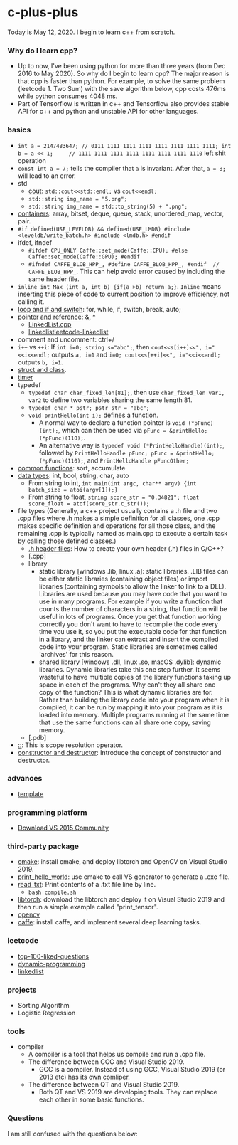 # c-plus-plus
Today is May 12, 2020. I begin to learn c++ from scratch.
### Why do I learn cpp?
+ Up to now, I've been using python for more than three years (from Dec 2016 to May 2020). So why do I begin to learn cpp? The major reason is that cpp is faster than python. For example, to solve the same problem (leetcode 1. Two Sum) with the save algorithm below, cpp costs 476ms while python consumes 4048 ms.
+ Part of Tensorflow is written in c++ and Tensorflow also provides stable API for c++ and python and unstable API for other languages.
### basics
+ `int a = 2147483647; // 0111 1111 1111 1111 1111 1111 1111 1111; int b = a << 1;     // 1111 1111 1111 1111 1111 1111 1111 1110` left shit operation
+ `const int a = 7;` tells the compiler that `a` is invariant. After that, `a = 8;` will lead to an error.
+ std
  + [cout](basics/cout.md): `std::cout<<std::endl;` vs `cout<<endl;`
  + `std::string img_name = "5.png";`
  + `std::string img_name = std::to_string(5) + ".png";`
+ [containers](basics/containers.md): array, bitset, deque, queue, stack, unordered_map, vector, pair.
+ `#if defined(USE_LEVELDB) && defined(USE_LMDB) #include <leveldb/write_batch.h> #include <lmdb.h> #endif`
+ ifdef, ifndef
  + `#ifdef CPU_ONLY Caffe::set_mode(Caffe::CPU); #else Caffe::set_mode(Caffe::GPU); #endif`
  + `#ifndef CAFFE_BLOB_HPP_, #define CAFFE_BLOB_HPP_, #endif  // CAFFE_BLOB_HPP_`. This can help avoid error caused by including the same header file.
+ `inline int Max (int a, int b) {if(a >b) return a;}`. `Inline` means inserting this piece of code to current position to improve efficiency, not calling it.
+ [loop and if and switch](basics/loop_if.md): for, while, if, switch, break, auto;
+ [pointer and reference](basics/pointer_reference.md): &, *
  + [LinkedList.cpp](basics/LinkedList.cpp)
  + [linkedlist](leetcode/linkedlist.md)[leetcode-linkedlist](leetcode/linkedlist.md)
+ comment and uncomment: ctrl+/
+ `i++` vs `++i`: If `int i=0; string s="abc";`, then `cout<<s[i++]<<", i="<<i<<endl;` outputs `a, i=1` and `i=0; cout<<s[++i]<<", i="<<i<<endl;` outputs `b, i=1`.
+ [struct and class](basics/struct_class.md).
+ [timer](basics/timer.md)
+ typedef
  + `typedef char char_fixed_len[81];`, then use `char_fixed_len var1, var2` to define two variables sharing the same length 81.
  + `typedef char * pstr; pstr str = "abc";`
  + `void printHello(int i);` defines a function. 
    + A normal way to declare a function pointer is `void (*pFunc)(int);`, which can then be used via `pFunc = &printHello; (*pFunc)(110);`.
    + An alternative way is `typedef void (*PrintHelloHandle)(int);`, followed by `PrintHelloHandle pFunc; pFunc = &printHello; (*pFunc)(110);`, and `PrintHelloHandle pFuncOther;`
+ [common functions](basics/common_functions.md): sort, accumulate
+ [data types](basics/data_types.md): int, bool, string, char, auto
  + From string to int, `int main(int argc, char** argv) {int batch_size = atoi(argv[1]);}`
  + From string to float, `string score_str = "0.34821"; float score_float = atof(score_str.c_str());`
+ file types (Generally, a c++ project usually contains a .h file and two .cpp files where .h makes a simple definition for all classes, one .cpp makes specific definition and operations for all those class, and the remaining .cpp is typically named as main.cpp to execute a certain task by calling those defined classes.)
  + [.h header files](basics/header.md): How to create your own header (.h) files in C/C++?
  + [.cpp]
  + library
    + static library [windows .lib, linux .a]: static libraries. .LIB files can be either static libraries (containing object files) or import libraries (containing symbols to allow the linker to link to a DLL). Libraries are used because you may have code that you want to use in many programs. For example if you write a function that counts the number of characters in a string, that function will be useful in lots of programs. Once you get that function working correctly you don't want to have to recompile the code every time you use it, so you put the executable code for that function in a library, and the linker can extract and insert the compiled code into your program. Static libraries are sometimes called 'archives' for this reason.
    + shared library [windows .dll, linux .so, macOS .dylib]: dynamic libraries. Dynamic libraries take this one step further. It seems wasteful to have multiple copies of the library functions taking up space in each of the programs. Why can't they all share one copy of the function? This is what dynamic libraries are for. Rather than building the library code into your program when it is compiled, it can be run by mapping it into your program as it is loaded into memory. Multiple programs running at the same time that use the same functions can all share one copy, saving memory.
  + [.pdb]
+ [::](basics/scope-resolution-operator.md): This is scope resolution operator.
+ [constructor and destructor](basics/constructor_and_destructor.md): Introduce the concept of constructor and destructor.
### advances
+ [template](advances/template/readme.md)
### programming platform
+ [Download VS 2015 Community](https://github.com/suzyi/cpp/blob/master/caffe/0-caffe_cpu_installation.md)
### third-party package
+ [cmake](cmake/readme.md): install cmake, and deploy libtorch and OpenCV on Visual Studio 2019.
+ [print_hello_world](cmake/examples/print_hello_world/): use cmake to call VS generator to generate a .exe file.
+ [read_txt](cmake/examples/read_txt/): Print contents of a .txt file line by line.
  + `bash compile.sh`
+ [libtorch](deep-learning/libtorch.md): download the libtorch and deploy it on Visual Studio 2019 and then run a simple example called "print_tensor".
+ [opencv](opencv)
+ [caffe](caffe): install caffe, and implement several deep learning tasks.
### leetcode
+ [top-100-liked-questions](leetcode/top-100-liked-questions.md)
+ [dynamic-programming](leetcode/dynamic-programming.md)
+ [linkedlist](leetcode/linkedlist.md)
### projects
+ Sorting Algorithm
+ Logistic Regression
### tools
+ compiler
  + A compiler is a tool that helps us compile and run a .cpp file.
  + The difference between GCC and Visual Studio 2019. 
    + GCC is a compiler. Instead of using GCC, Visual Studio 2019 (or 2013 etc) has its own comliper.
  + The difference between QT and Visual Studio 2019. 
    + Both QT and VS 2019 are developing tools. They can replace each other in some basic functions.
### Questions
I am still confused with the questions below:
